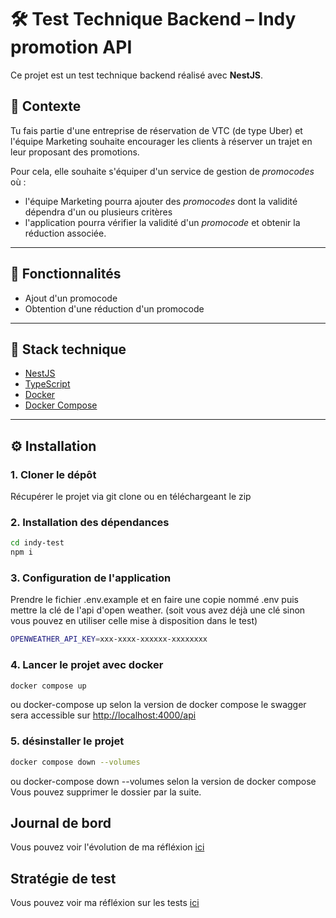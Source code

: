# 🛠️ Test Technique Backend – Indy promotion API

Ce projet est un test technique backend réalisé avec **NestJS**.

## 📖 Contexte

Tu fais partie d'une entreprise de réservation de VTC (de type Uber) et l'équipe Marketing souhaite encourager les clients à réserver un trajet en leur proposant des promotions.

Pour cela, elle souhaite s'équiper d'un service de gestion de _promocodes_ où :

- l'équipe Marketing pourra ajouter des _promocodes_ dont la validité dépendra d'un ou plusieurs critères
- l'application pourra vérifier la validité d'un _promocode_ et obtenir la réduction associée.

---

## 🚀 Fonctionnalités

- Ajout d'un promocode
- Obtention d'une réduction d'un promocode

---

## 🧱 Stack technique

- [NestJS](https://nestjs.com/)
- [TypeScript](https://www.typescriptlang.org/)
- [Docker](https://www.docker.com/)
- [Docker Compose](https://docs.docker.com/compose/)

---

## ⚙️ Installation

### 1. Cloner le dépôt

Récupérer le projet via git clone ou en téléchargeant le zip

### 2. Installation des dépendances

```bash
cd indy-test
npm i
```

### 3. Configuration de l'application

Prendre le fichier .env.example et en faire une copie nommé .env puis mettre la clé de l'api d'open weather.
(soit vous avez déjà une clé sinon vous pouvez en utiliser celle mise à disposition dans le test)

```bash
OPENWEATHER_API_KEY=xxx-xxxx-xxxxxx-xxxxxxxx
```

### 4. Lancer le projet avec docker

```bash
docker compose up
```

ou docker-compose up selon la version de docker compose
le swagger sera accessible sur [http://localhost:4000/api](http://localhost:4000/api)

### 5. désinstaller le projet

```bash
docker compose down --volumes
```

ou docker-compose down --volumes selon la version de docker compose
Vous pouvez supprimer le dossier par la suite.

## Journal de bord

Vous pouvez voir l'évolution de ma réfléxion [ici](diary.md)

## Stratégie de test

Vous pouvez voir ma réfléxion sur les tests [ici](test.md)
